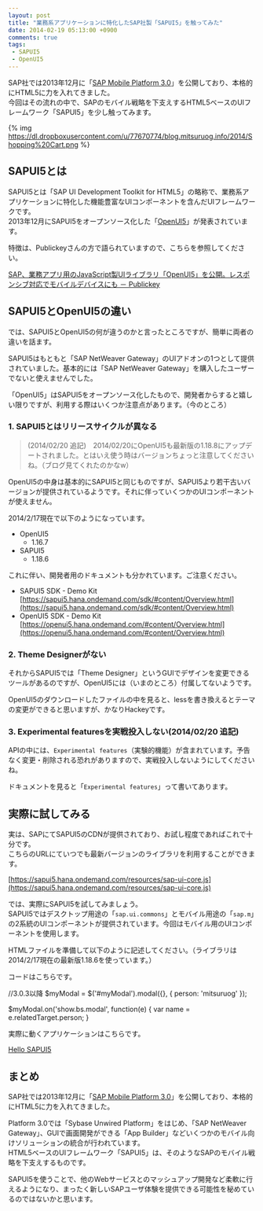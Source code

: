 ```yaml
---
layout: post
title: "業務系アプリケーションに特化したSAP社製「SAPUI5」を触ってみた"
date: 2014-02-19 05:13:00 +0900
comments: true
tags:
 - SAPUI5
 - OpenUI5
---
```


SAP社では2013年12月に「[SAP Mobile Platform 3.0](http://www.sapmobile-platform.com/)」を公開しており、本格的にHTML5に力を入れてきました。  
今回はその流れの中で、SAPのモバイル戦略を下支えするHTML5ベースのUIフレームワーク「SAPUI5」を少し触ってみます。

<!-- more -->

{% img https://dl.dropboxusercontent.com/u/77670774/blog.mitsuruog.info/2014/Shopping%20Cart.png %}

## SAPUI5とは

SAPUI5とは「SAP UI Development Toolkit for HTML5」の略称で、業務系アプリケーションに特化した機能豊富なUIコンポーネントを含んだUIフレームワークです。  
2013年12月にSAPUI5をオープンソース化した「[OpenUI5](http://sap.github.io/openui5/)」が発表されています。

特徴は、Publickeyさんの方で語られていますので、こちらを参照してください。

[ SAP、業務アプリ用のJavaScript製UIライブラリ「OpenUI5」を公開。レスポンシブ対応でモバイルデバイスにも － Publickey](http://www.publickey1.jp/blog/13/sapjavascriptuiopenui5.html)

## SAPUI5とOpenUI5の違い

では、SAPUI5とOpenUI5の何が違うのかと言ったところですが、簡単に両者の違いを話ます。

SAPUI5はもともと「SAP NetWeaver Gateway」のUIアドオンの1つとして提供されていました。基本的には「SAP NetWeaver Gateway」を購入したユーザーでないと使えませんでした。

「OpenUI5」はSAPUI5をオープンソース化したもので、開発者からすると嬉しい限りですが、利用する際はいくつか注意点があります。（今のところ）

### 1. SAPUI5とはリリースサイクルが異なる

> (2014/02/20 追記)　2014/02/20にOpenUI5も最新版の1.18.8にアップデートされました。とはいえ使う時はバージョンちょっと注意してくださいね。（ブログ見てくれたのかなw）

OpenUI5の中身は基本的にSAPUI5と同じものですが、SAPUI5より若干古いバージョンが提供されているようです。それに伴っていくつかのUIコンポーネントが使えません。

2014/2/17現在で以下のようになっています。

* OpenUI5
  * 1.16.7
* SAPUI5
  * 1.18.6

これに伴い、開発者用のドキュメントも分かれています。ご注意ください。

* SAPUI5 SDK - Demo Kit
[https://sapui5.hana.ondemand.com/sdk/#content/Overview.html](https://sapui5.hana.ondemand.com/sdk/#content/Overview.html)
* OpenUI5 SDK - Demo Kit
[https://openui5.hana.ondemand.com/#content/Overview.html](https://openui5.hana.ondemand.com/#content/Overview.html)

### 2. Theme Designerがない

それからSAPUI5では「Theme Designer」というGUIでデザインを変更できるツールがあるのですが、OpenUI5には（いまのところ）付属してないようです。

OpenUI5のダウンロードしたファイルの中を見ると、lessを書き換えるとテーマの変更ができると思いますが、かなりHackeyです。

### 3. Experimental featuresを実戦投入しない(2014/02/20 追記)

APIの中には、`Experimental features`（実験的機能）が含まれています。予告なく変更・削除される恐れがありますので、実戦投入しないようにしてくださいね。

ドキュメントを見ると「`Experimental features`」って書いてあります。

## 実際に試してみる

実は、SAPにてSAPUI5のCDNが提供されており、お試し程度であればこれで十分です。  
こちらのURLにていつでも最新バージョンのライブラリを利用することができます。

[https://sapui5.hana.ondemand.com/resources/sap-ui-core.js](https://sapui5.hana.ondemand.com/resources/sap-ui-core.js)

では、実際にSAPUI5を試してみましょう。  
SAPUI5ではデスクトップ用途の「`sap.ui.commons`」とモバイル用途の「`sap.m`」の2系統のUIコンポーネントが提供されています。今回はモバイル用のUIコンポーネントを使用します。

HTMLファイルを準備して以下のように記述してください。（ライブラリは2014/2/17現在の最新版1.18.6を使っています。）

コードはこちらです。

//3.0.3以降
$myModal = $('#myModal').modal({}, {
  person: 'mitsuruog'
});

$myModal.on('show.bs.modal', function(e) {
  var name = e.relatedTarget.person;
}

実際に動くアプリケーションはこちらです。

<a class="jsbin-embed" href="http://jsbin.com/gur/3/embed?output">Hello SAPUI5</a><script src="http://static.jsbin.com/js/embed.js"></script>

## まとめ

SAP社では2013年12月に「[SAP Mobile Platform 3.0](http://www.sapmobile-platform.com/)」を公開しており、本格的にHTML5に力を入れてきました。

Platform 3.0では「Sybase Unwired Platform」をはじめ、「SAP NetWeaver Gateway」、GUIで画面開発ができる「App Builder」などいくつかのモバイル向けソリューションの統合が行われています。  
HTML5ベースのUIフレームワーク「SAPUI5」は、そのようなSAPのモバイル戦略を下支えするものです。

SAPUI5を使うことで、他のWebサービスとのマッシュアップ開発など柔軟に行えるようになり、まったく新しいSAPユーザ体験を提供できる可能性を秘めているのではないかと思います。
